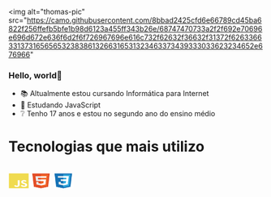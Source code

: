 
<img alt="thomas-pic" src="https://camo.githubusercontent.com/8bbad2425cfd6e66789cd45ba6822f256ffefb5bfe1b98d6123a455ff343b26e/68747470733a2f2f692e70696e696d672e636f6d2f6f726967696e616c732f62632f36632f31372f62633663313731656565323838613266316531323463373439333033623234652e676966"

### Hello, world👋



- 📚 Altualmente estou cursando Informática para Internet 
- 📙 Estudando JavaScript
- ❔  Tenho 17 anos e estou no segundo ano do ensino médio
<div style="display: inline_block"><h1>Tecnologias que mais utilizo</h1><br>
 
   <img align="center" alt="Thomas-Js" height="30" width="40" src="https://raw.githubusercontent.com/devicons/devicon/master/icons/javascript/javascript-plain.svg">
   <img align="center" alt="Thomas-HTML" height="30" width="40" src="https://raw.githubusercontent.com/devicons/devicon/master/icons/html5/html5-original.svg">
   <img align="center" alt="Thomas-CSS" height="30" width="40" src="https://raw.githubusercontent.com/devicons/devicon/master/icons/css3/css3-original.svg">
</div>
